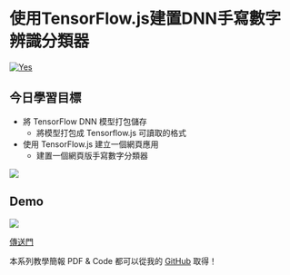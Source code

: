 # 使用TensorFlow.js建置DNN手寫數字辨識分類器
[![Yes](https://img.youtube.com/vi/u17P_qWUIV4/0.jpg)](https://www.youtube.com/watch?v=u17P_qWUIV4)


## 今日學習目標
- 將 TensorFlow DNN 模型打包儲存 
    - 將模型打包成 Tensorflow.js 可讀取的格式
- 使用 TensorFlow.js 建立一個網頁應用 
    - 建置一個網頁版手寫數字分類器

![](https://i.imgur.com/oGW12bt.png)

## Demo
![](https://i.imgur.com/Hs5wFr1.png)

[傳送門](https://1010code.github.io/digit-recognizer-tensorflowJS/index.html)

本系列教學簡報 PDF & Code 都可以從我的 [GitHub](https://github.com/andy6804tw/2020-12th-ironman) 取得！